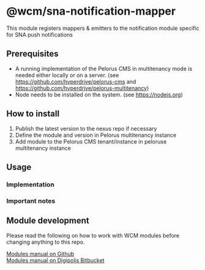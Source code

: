 # @wcm/sna-notification-mapper

This module registers mappers & emitters to the notification module specific for SNA push notifications

## Prerequisites
 - A running implementation of the Pelorus CMS in multitenancy mode is needed either locally or on a server.
 (see https://github.com/hvperdrive/pelorus-cms and https://github.com/hvperdrive/pelorus-multitenancy)
 - Node needs to be installed on the system.
 (see https://nodejs.org)

## How to install
1. Publish the latest version to the nexus repo if necessary
2. Define the module and version in Pelorus multitenancy instance
3. Add module to the Pelorus CMS tenant/instance in peloruse multitenancy instance

## Usage

### Implementation

### Important notes

## Module development

Please read the following on how to work with WCM modules before changing anything to this repo.

[Modules manual on Github](https://github.com/hvperdrive/pelorus-cms/blob/develop/readmes/modules.md) <br>
[Modules manual on Digipolis Bitbucket](https://bitbucket.antwerpen.be/projects/WCM/repos/wcm/browse/readmes/modules.md)
